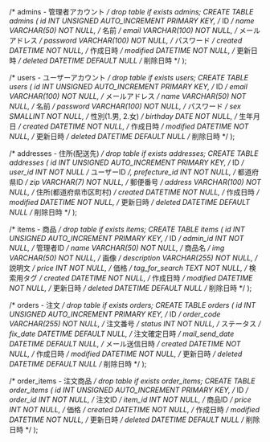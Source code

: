 /* admins - 管理者アカウント */
drop table if exists admins;
CREATE TABLE admins (
    id INT UNSIGNED AUTO_INCREMENT PRIMARY KEY, /* ID */
    name VARCHAR(50) NOT NULL,                  /* 名前 */
    email VARCHAR(100) NOT NULL,                /* メールアドレス */
    password VARCHAR(100) NOT NULL,             /* パスワード */
    created DATETIME NOT NULL,                  /* 作成日時 */
    modified DATETIME NOT NULL,                 /* 更新日時 */
    deleted DATETIME DEFAULT NULL               /* 削除日時 */
);

/* users - ユーザーアカウント */
drop table if exists users;
CREATE TABLE users (
    id INT UNSIGNED AUTO_INCREMENT PRIMARY KEY, /* ID */
    email VARCHAR(100) NOT NULL,                /* メールアドレス */
    name VARCHAR(50) NOT NULL,                  /* 名前 */
    password VARCHAR(100) NOT NULL,             /* パスワード */
    sex SMALLINT NOT NULL,                      /* 性別(1.男, 2.女) */
    birthday DATE NOT NULL,                     /* 生年月日 */
    created DATETIME NOT NULL,                  /* 作成日時 */
    modified DATETIME NOT NULL,                 /* 更新日時 */
    deleted DATETIME DEFAULT NULL               /* 削除日時 */
);

/* addresses - 住所(配送先) */
drop table if exists addresses;
CREATE TABLE addresses (
    id INT UNSIGNED AUTO_INCREMENT PRIMARY KEY, /* ID */
    user_id INT NOT NULL                        /* ユーザーID */,
    prefecture_id INT NOT NULL,                 /* 都道府県ID */
    zip VARCHAR(7) NOT NULL,                    /* 郵便番号 */
    address VARCHAR(100) NOT NULL,              /* 住所(都道府県市区町村) */
    created DATETIME NOT NULL,                  /* 作成日時 */
    modified DATETIME NOT NULL,                 /* 更新日時 */
    deleted DATETIME DEFAULT NULL               /* 削除日時 */
);

/* items - 商品 */
drop table if exists items;
CREATE TABLE items (
    id INT UNSIGNED AUTO_INCREMENT PRIMARY KEY, /* ID */
    admin_id INT NOT NULL,                      /* 管理者ID */
    name VARCHAR(50) NOT NULL,                  /* 商品名 */
    img VARCHAR(50) NOT NULL,                   /* 画像 */
    description VARCHAR(255) NOT NULL,          /* 説明文 */
    price INT NOT NULL,                         /* 価格 */
    tag_for_search TEXT NOT NULL,               /* 検索用タグ */
    created DATETIME NOT NULL,                  /* 作成日時 */
    modified DATETIME NOT NULL,                 /* 更新日時 */
    deleted DATETIME DEFAULT NULL               /* 削除日時 */
);

/* orders - 注文 */
drop table if exists orders;
CREATE TABLE orders (
    id INT UNSIGNED AUTO_INCREMENT PRIMARY KEY, /* ID */
    order_code VARCHAR(255) NOT NULL,           /* 注文番号 */
    status INT NOT NULL,                        /* ステータス */
    fix_date DATETIME DEFAULT NULL,             /* 注文確定日時 */
    mail_send_date DATETIME DEFAULT NULL,       /* メール送信日時 */
    created DATETIME NOT NULL,                  /* 作成日時 */
    modified DATETIME NOT NULL,                 /* 更新日時 */
    deleted DATETIME DEFAULT NULL               /* 削除日時 */
);

/* order_items - 注文商品 */
drop table if exists order_items;
CREATE TABLE order_items (
    id INT UNSIGNED AUTO_INCREMENT PRIMARY KEY, /* ID */
    order_id INT NOT NULL,                      /* 注文ID */
    item_id INT NOT NULL,                       /* 商品ID */
    price INT NOT NULL,                         /* 価格 */
    created DATETIME NOT NULL,                  /* 作成日時 */
    modified DATETIME NOT NULL,                 /* 更新日時 */
    deleted DATETIME DEFAULT NULL               /* 削除日時 */
);
